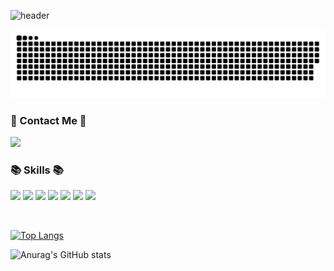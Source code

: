 ![header](https://capsule-render.vercel.app/api?type=wave&text=Ma's%20Github%20!&color=0:96fbc4,100:f9f586&height=200&fontColor=F5F8F9&fontSize=60&animation=twinkling)
<br />

![snake gif](https://github.com/mayungyeong/mayungyeong/blob/output/github-contribution-grid-snake.svg)
<br />

### 🍄 Contact Me 🍄
<p>
<a href="mailto:kwn07191@naver.com" target="_blank"><img src="https://img.shields.io/badge/kwn07191@naver.com-03C75A?style=flat&logo=naver&logoColor=white"/></a>
</p>

### 📚 Skills 📚
<p>
  <img src="https://img.shields.io/badge/React-61DAFB?style=flat&logo=React&logoColor=white"/>
  <img src="https://img.shields.io/badge/HTML5-E34F26?style=flat&logo=HTML5&logoColor=white"/>
  <img src="https://img.shields.io/badge/CSS3-1572B6?style=flat&logo=CSS3&logoColor=white"/>
  <img src="https://img.shields.io/badge/JavaScript-F7DF1E?style=flat&logo=JavaScript&logoColor=white"/>
  <img src="https://img.shields.io/badge/Node.js-339933?style=flat&logo=Node.js&logoColor=white"/>
  <img src="https://img.shields.io/badge/MySQL-4479A1?style=flat&logo=MySQL&logoColor=white"/>
  <img src="https://img.shields.io/badge/Oracle-F80000?style=flat&logo=Oracle&logoColor=white"/>
</p>

<br />


[![Top Langs](https://github-readme-stats.vercel.app/api/top-langs/?username=mayungyeong&layout=compact)](https://github.com/anuraghazra/github-readme-stats)
<br />

![Anurag's GitHub stats](https://github-readme-stats.vercel.app/api?username=mayungyeong&show_icons=true&theme=flag-india)
